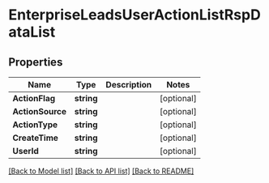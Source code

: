 # EnterpriseLeadsUserActionListRspDataList

## Properties

Name | Type | Description | Notes
------------ | ------------- | ------------- | -------------
**ActionFlag** | **string** |  | [optional] 
**ActionSource** | **string** |  | [optional] 
**ActionType** | **string** |  | [optional] 
**CreateTime** | **string** |  | [optional] 
**UserId** | **string** |  | [optional] 

[[Back to Model list]](../README.md#documentation-for-models) [[Back to API list]](../README.md#documentation-for-api-endpoints) [[Back to README]](../README.md)


